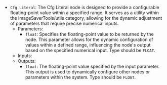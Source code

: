 - `Cfg Literal`: The Cfg Literal node is designed to provide a configurable floating-point value within a specified range. It serves as a utility within the ImageSaverTools/utils category, allowing for the dynamic adjustment of parameters that require precise numerical inputs.
    - Parameters:
        - `float`: Specifies the floating-point value to be returned by the node. This parameter allows for the dynamic configuration of values within a defined range, influencing the node's output based on the specified numerical input. Type should be `FLOAT`.
    - Inputs:
    - Outputs:
        - `float`: The floating-point value specified by the input parameter. This output is used to dynamically configure other nodes or parameters within the system. Type should be `FLOAT`.
